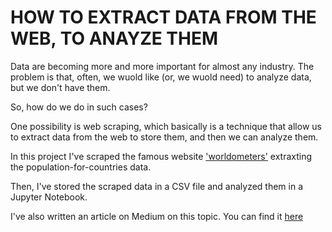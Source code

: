 # HOW TO EXTRACT DATA FROM THE WEB, TO ANAYZE THEM

Data are becoming more and more important for almost any industry.
The problem is that, often, we wuold like (or, we wuold need) to analyze data,
but we don't have them.

So, how do we do in such cases?

One possibility is web scraping, which basically is a technique that allow us to 
extract data from the web to store them, and then we can analyze them.

In this project I've scraped the famous website ['worldometers'](https://www.worldometers.info)
extraxting the population-for-countries data.

Then, I've stored the scraped data in a CSV file and analyzed them in a Jupyter Notebook.

I've also written an article on Medium on this topic. You can find it [here](https://medium.com/mlearning-ai/web-scraping-for-data-science-scrape-and-analyze-data-is-fast-and-easy-b5f02c40d2d1)
